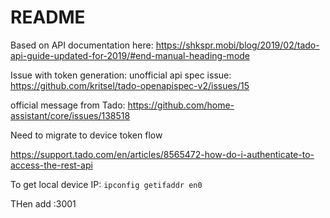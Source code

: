 # README

Based on API documentation here:
https://shkspr.mobi/blog/2019/02/tado-api-guide-updated-for-2019/#end-manual-heading-mode


Issue with token generation:
unofficial api spec issue:
https://github.com/kritsel/tado-openapispec-v2/issues/15

official message from Tado:
https://github.com/home-assistant/core/issues/138518

Need to migrate to device token flow

https://support.tado.com/en/articles/8565472-how-do-i-authenticate-to-access-the-rest-api

To get local device IP:
`ipconfig getifaddr en0`

THen add :3001